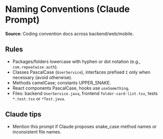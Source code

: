# Naming Conventions (Claude Prompt)

**Source**: Coding convention docs across backend/web/mobile.

## Rules
- Packages/folders lowercase with hyphen or dot notation (e.g., `com.repeatwise.auth`).
- Classes PascalCase (`UserService`), interfaces prefixed `I` only when necessary (avoid otherwise).
- Methods camelCase; constants UPPER_SNAKE.
- React components PascalCase, hooks use `useSomething`.
- Files: backend `UserService.java`, frontend `folder-card-list.tsx`, tests `*.test.tsx` or `*Test.java`.

## Claude tips
- Mention this prompt if Claude proposes snake_case method names or inconsistent file names.
